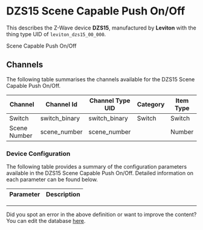 
# DZS15 Scene Capable Push On/Off

This describes the Z-Wave device **DZS15**, manufactured by **Leviton** with the thing type UID of ```leviton_dzs15_00_000```. 

Scene Capable Push On/Off

## Channels
The following table summarises the channels available for the DZS15 Scene Capable Push On/Off.

| Channel | Channel Id | Channel Type UID | Category | Item Type |
|---------|------------|------------------|----------|-----------|
| Switch | switch_binary | switch_binary | Switch | Switch |
| Scene Number | scene_number | scene_number |  | Number |




### Device Configuration
The following table provides a summary of the configuration parameters available in the DZS15 Scene Capable Push On/Off.
Detailed information on each parameter can be found below.

| Parameter   | Description |
|-------------|-------------|




---

Did you spot an error in the above definition or want to improve the content?
You can edit the database [here](http://www.cd-jackson.com/index.php/zwave/zwave-device-database/zwave-device-list/devicesummary/195).

